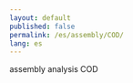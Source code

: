 ```yaml
---
layout: default
published: false
permalink: /es/assembly/COD/
lang: es
---
```


assembly analysis COD

